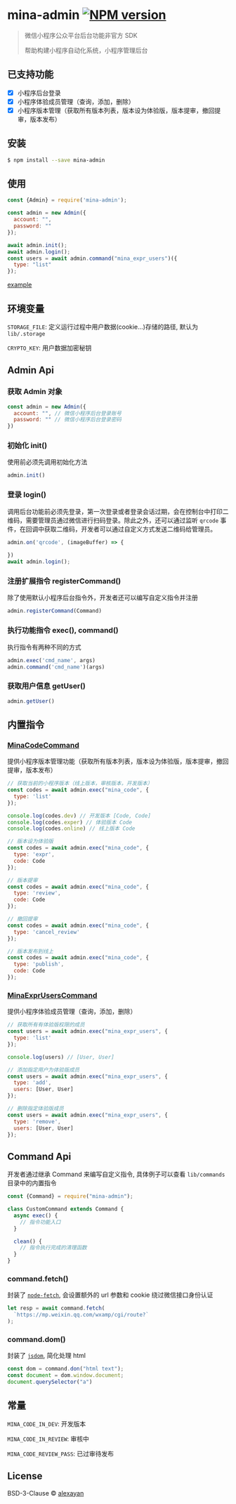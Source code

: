 # mina-admin [![NPM version][npm-image]][npm-url]
> 微信小程序公众平台后台功能非官方 SDK
> 
> 帮助构建小程序自动化系统，小程序管理后台

## 已支持功能

- [x] 小程序后台登录
- [x] 小程序体验成员管理（查询，添加，删除）
- [x] 小程序版本管理（获取所有版本列表，版本设为体验版，版本提审，撤回提审，版本发布）

## 安装

```sh
$ npm install --save mina-admin
```

## 使用

```js
const {Admin} = require('mina-admin');

const admin = new Admin({
  account: "",
  password: ""
});

await admin.init();
await admin.login();
const users = await admin.command("mina_expr_users")({
  type: "list"
});
```

[example](example.js)

## 环境变量

`STORAGE_FILE`: 定义运行过程中用户数据(cookie...)存储的路径, 默认为 `lib/.storage`

`CRYPTO_KEY`: 用户数据加密秘钥

## Admin Api

### 获取 Admin 对象

```js
const admin = new Admin({
  account: "", // 微信小程序后台登录账号
  password: "" // 微信小程序后台登录密码
})
```

### 初始化 init()

使用前必须先调用初始化方法

```js
admin.init()
```

### 登录 login()

调用后台功能前必须先登录，第一次登录或者登录会话过期，会在控制台中打印二维码，需要管理员通过微信进行扫码登录。除此之外，还可以通过监听 `qrcode` 事件，在回调中获取二维码，开发者可以通过自定义方式发送二维码给管理员。

```js
admin.on('qrcode', (imageBuffer) => {
  
})
await admin.login();
```

### 注册扩展指令 registerCommand()

除了使用默认小程序后台指令外，开发者还可以编写自定义指令并注册

```js
admin.registerCommand(Command)
```

### 执行功能指令 exec(), command()

执行指令有两种不同的方式

```js
admin.exec('cmd_name', args)
admin.command('cmd_name')(args)
```

### 获取用户信息 getUser()

```js
admin.getUser()
```

## 内置指令

### [MinaCodeCommand](lib/commands/MinaCodeCommand.js)

提供小程序版本管理功能（获取所有版本列表，版本设为体验版，版本提审，撤回提审，版本发布）

```js
// 获取当前的小程序版本（线上版本，审核版本，开发版本）
const codes = await admin.exec("mina_code", {
  type: 'list'
});

console.log(codes.dev) // 开发版本 [Code, Code]
console.log(codes.exper) // 体验版本 Code
console.log(codes.online) // 线上版本 Code
```

```js
// 版本设为体验版
const codes = await admin.exec("mina_code", {
  type: 'expr',
  code: Code
});
```

```js
// 版本提审
const codes = await admin.exec("mina_code", {
  type: 'review',
  code: Code
});
```

```js
// 撤回提审
const codes = await admin.exec("mina_code", {
  type: 'cancel_review'
});
```

```js
// 版本发布到线上
const codes = await admin.exec("mina_code", {
  type: 'publish',
  code: Code
});
```

### [MinaExprUsersCommand](lib/commands/MinaExprUsersCommand.js)

提供小程序体验成员管理（查询，添加，删除）

```js
// 获取所有有体验版权限的成员
const users = await admin.exec("mina_expr_users", {
  type: 'list'
});

console.log(users) // [User, User]
```

```js
// 添加指定用户为体验版成员
const users = await admin.exec("mina_expr_users", {
  type: 'add',
  users: [User, User]
});
```

```js
// 删除指定体验版成员
const users = await admin.exec("mina_expr_users", {
  type: 'remove',
  users: [User, User]
});
```

## Command Api

开发者通过继承 Command 来编写自定义指令, 具体例子可以查看 `lib/commands` 目录中的内置指令

```js
const {Command} = require("mina-admin");

class CustomCommand extends Command {
  async exec() {
    // 指令功能入口
  }

  clean() {
    // 指令执行完成的清理函数
  }
}
```

### command.fetch()

封装了 [`node-fetch`](https://github.com/bitinn/node-fetch), 会设置额外的 url 参数和 cookie 绕过微信接口身份认证

```js
let resp = await command.fetch(
  `https://mp.weixin.qq.com/wxamp/cgi/route?`
);
```

### command.dom()

封装了 [`jsdom`](https://github.com/jsdom/jsdom), 简化处理 html

```js
const dom = command.don("html text");
const document = dom.window.document;
document.querySelector("a")
```

## 常量

`MINA_CODE_IN_DEV`: 开发版本

`MINA_CODE_IN_REVIEW`: 审核中

`MINA_CODE_REVIEW_PASS`: 已过审待发布

## License

BSD-3-Clause © [alexayan](https://github.com/alexayan)


[npm-image]: https://badge.fury.io/js/mina-admin.svg
[npm-url]: https://npmjs.org/package/mina-admin
